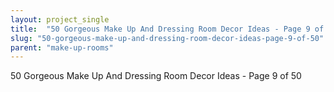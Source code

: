 ```yaml
---
layout: project_single
title:  "50 Gorgeous Make Up And Dressing Room Decor Ideas - Page 9 of 50"
slug: "50-gorgeous-make-up-and-dressing-room-decor-ideas-page-9-of-50"
parent: "make-up-rooms"
---
```

50 Gorgeous Make Up And Dressing Room Decor Ideas - Page 9 of 50